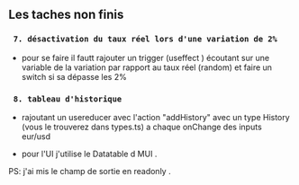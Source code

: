 ## Les taches non finis


### ` 7. désactivation du taux réel lors d'une variation de 2%`

- pour se faire il fautt rajouter un trigger (useffect ) écoutant sur une variable  de la variation par rapport au taux réel (random) et faire un switch si sa dépasse les 2%

### ` 8. tableau d'historique`


-  rajoutant un usereducer avec l'action "addHistory" avec un  type History (vous le trouverez dans types.ts) a chaque onChange des inputs eur/usd 

-  pour l'UI j'utilise le Datatable d MUI .


PS: j'ai mis le champ de sortie en readonly .


